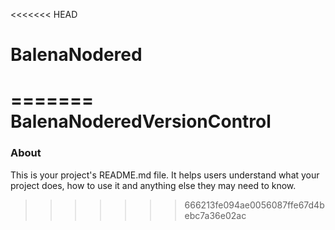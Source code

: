<<<<<<< HEAD
# BalenaNodered
=======
BalenaNoderedVersionControl
===========================

### About

This is your project's README.md file. It helps users understand what your
project does, how to use it and anything else they may need to know.
>>>>>>> 666213fe094ae0056087ffe67d4bebc7a36e02ac
